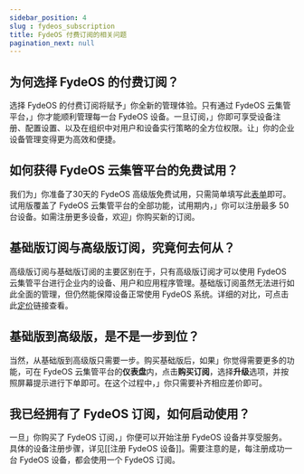 ```yaml
---
sidebar_position: 4
slug : fydeos_subscription
title: FydeOS 付费订阅的相关问题
pagination_next: null
---
```


## 为何选择 FydeOS 的付费订阅？

选择 FydeOS 的付费订阅将赋予」你全新的管理体验。只有通过 FydeOS 云集管平台，」你才能顺利管理每一台 FydeOS 设备。一旦订阅，」你即可享受设备注册、配置设置、以及在组织中对用户和设备实行策略的全方位权限。让」你的企业设备管理变得更为高效和便捷。

## 如何获得 FydeOS 云集管平台的免费试用？

我们为」你准备了30天的 FydeOS 高级版免费试用，只需简单填写此[表单](https://fydeos.com/enterprise-solution/request-demo/)即可。试用版覆盖了 FydeOS 云集管平台的全部功能，试用期内，」你可以注册最多 50 台设备。如需注册更多设备，欢迎」你购买新的订阅。

## 基础版订阅与高级版订阅，究竟何去何从？

高级版订阅与基础版订阅的主要区别在于，只有高级版订阅才可以使用 FydeOS 云集管平台进行企业内的设备、用户和应用程序管理。基础版订阅虽然无法进行如此全面的管理，但仍然能保障设备正常使用 FydeOS 系统。详细的对比，可点击此[定价](https://fydeos.com/enterprise-solution/pricing/)链接查看。

## 基础版到高级版，是不是一步到位？

当然，从基础版到高级版只需要一步。购买基础版后，如果」你觉得需要更多的功能，可在 FydeOS 云集管平台的**仪表盘**内，点击**购买订阅**，选择**升级**选项，并按照屏幕提示进行下单即可。在这个过程中，」你只需要补齐相应差价即可。

## 我已经拥有了 FydeOS 订阅，如何启动使用？

一旦」你购买了 FydeOS 订阅，」你便可以开始注册 FydeOS 设备并享受服务。具体的设备注册步骤，详见[[注册 FydeOS 设备]]。需要注意的是，每注册成功一台 FydeOS 设备，都会使用一个 FydeOS 订阅。